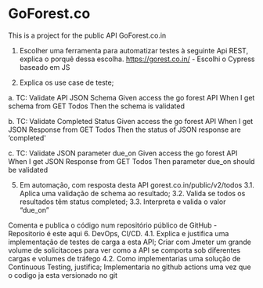 # GoForest.co
This is a project for the public API GoForest.co.in


1. Escolher uma ferramenta para automatizar testes à seguinte Api REST, explica o porquê
dessa escolha. https://gorest.co.in/  - Escolhi o Cypress baseado em JS

2. Explica os use case de teste;

a.	TC: Validate API JSON Schema
Given access the go forest API 
When I get schema from GET Todos
Then the schema is validated

b.	TC: Validate Completed Status
 Given access the go forest API 
 When I get JSON Response from GET Todos
Then the status of JSON response are ‘completed'
 
c.	TC: Validate JSON parameter due_on
Given access the go forest API 
When I get JSON Response from GET Todos
Then parameter due_on should be validated

   
5. Em automação, com resposta desta API gorest.co.in/public/v2/todos
3.1. Aplica uma validação de schema ao resultado;
3.2. Valida se todos os resultados têm status completed;
3.3. Interpreta e valida o valor “due_on”

Comenta e publica o código num repositório público de GitHub - Repositorio é este aqui
6. DevOps, CI/CD.
4.1. Explica e justifica uma implementação de testes de carga a esta API;
Criar com Jmeter um grande volume de solicitacoes para ver como a API se comporta sob diferentes cargas e volumes de tráfego
4.2. Como implementarias uma solução de Continuous Testing, justifica;
 Implementaria no github actions uma vez que o codigo ja esta versionado no git 
